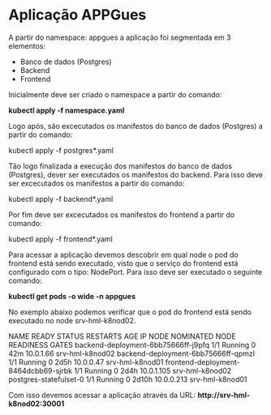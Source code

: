 # Aplicação APPGues

A partir do namespace: appgues a aplicação foi segmentada em 3 elementos:

- Banco de dados (Postgres)
- Backend
- Frontend

Inicialmente deve ser criado o namespace a partir do comando:

**kubectl apply -f namespace.yaml**

Logo após, são excecutados os manifestos do banco de dados (Postgres) a partir do comando:

kubectl apply -f postgres*.yaml

Tão logo finalizada a execução dos manifestos do banco de dados (Postgres), dever ser executados os manifestos do backend. Para isso deve ser excecutados os manifestos a partir do comando:

kubectl apply -f backend*.yaml

Por fim deve ser excecutados os manifestos do frontend a partir do comando:

kubectl apply -f frontend*.yaml

Para acessar a aplicação devemos descobrir em qual node o pod do frontend está sendo executado, visto que o serviço do frontend está configurado com o tipo: NodePort. Para isso deve ser executado o seguinte comando:

**kubectl get pods -o wide -n appgues**

No exemplo abaixo podemos verificar que o pod do frontend está sendo executado no node srv-hml-k8nod02.

NAME                                   READY   STATUS    RESTARTS   AGE     IP           NODE              NOMINATED NODE   READINESS GATES
backend-deployment-6bb75666ff-j9pfq    1/1     Running   0          42m     10.0.1.66    srv-hml-k8nod02   <none>           <none>
backend-deployment-6bb75666ff-qpmzl    1/1     Running   0          2d5h    10.0.0.47    srv-hml-k8nod01   <none>           <none>
frontend-deployment-8464dcbb69-sjrbk   1/1     Running   0          2d4h    10.0.1.105   srv-hml-k8nod02   <none>           <none>
postgres-statefulset-0                 1/1     Running   0          2d10h   10.0.0.213   srv-hml-k8nod01   <none>           <none>

Com isso devemos acessar a aplicação através da URL: **http://srv-hml-k8nod02:30001**
